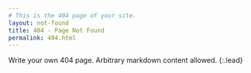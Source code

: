 ```yaml
---
# This is the 404 page of your site.
layout: not-found
title: 404 - Page Not Found
permalink: 404.html
---
```


Write your own 404 page. Arbitrary markdown content allowed.
{:.lead}
